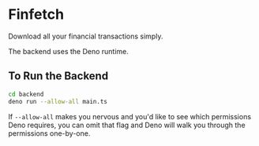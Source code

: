 # Finfetch

Download all your financial transactions simply.

The backend uses the Deno runtime.

## To Run the Backend

```bash
cd backend
deno run --allow-all main.ts
```

If `--allow-all` makes you nervous and you'd like to see which permissions Deno requires, you can omit that flag and Deno will walk you through the permissions one-by-one.
